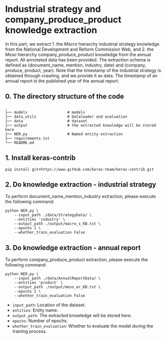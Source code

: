 # Industrial strategy and company_produce_product knowledge extraction

In this part, we extract 1. the $Macro$ hierarchy industrial strategy knowledge from the National Development and Reform Commission Web, and 2. the $Meso$ hierarchy company_produce_product knowledge from the annual report. All annotated data has been provided. The extraction schema is defined as (document_name, mention, industry, date) and (company, produce, product, year). Note that the timestamp of the industrial strategy is obtained through crawling, and we provide it as data. The timestamp of an annual report is the published year of the annual report.

## 0. The directory structure of the code
```shell
.
├── models                  # models
├── data_utils              # Dataloader and evaluation
├── data                    # dataset
├── output                  # the extracted knowledge will be stored here
├── NER.py                  # Named entity extraction
├── requirements.txt        
└── README.md
```

## 1. Install keras-contrib
```angular2html
pip install git+https://www.github.com/keras-team/keras-contrib.git
```

## 2. Do knowledge extraction - industrial strategy 
To perform document_name_mention_industry extraction, please execute the following command:
```shell
python NER.py \
    --input_path ./data/StrategyData/ \
    --entities 'industry' \
    --output_path ./output/macro_s_KB.txt \
    --epochs 1 \
    --whether_train_evaluation False
```

## 3. Do knowledge extraction - annual report
To perform company_produce_product extraction, please execute the following command:
```shell
python NER.py \
    --input_path ./data/AnnualReportData/ \
    --entities 'product' \
    --output_path ./output/meso_ar_KB.txt \
    --epochs 1 \
    --whether_train_evaluation False
```

- ``input_path``: Location of the dataset.
- ``entities``: Entity name.
- ``output_path``: The extracted knowledge will be stored here.
- ``epochs``: Number of epochs.
- ``whether_train_evaluation``: Whether to evaluate the model during the training process.
